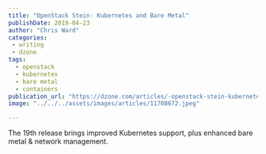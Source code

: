 ```yaml
---
title: "OpenStack Stein- Kubernetes and Bare Metal"
publishDate: 2019-04-23
author: "Chris Ward"
categories:
 - writing
 - dzone
tags:
  - openstack
  - kubernetes
  - bare metal
  - containers
publication_url: "https://dzone.com/articles/-openstack-stein-kubernetes-and-bare-metal"
image: "../../../assets/images/articles/11708672.jpeg"

---
```

The 19th release brings improved Kubernetes support, plus enhanced bare metal & network management.

